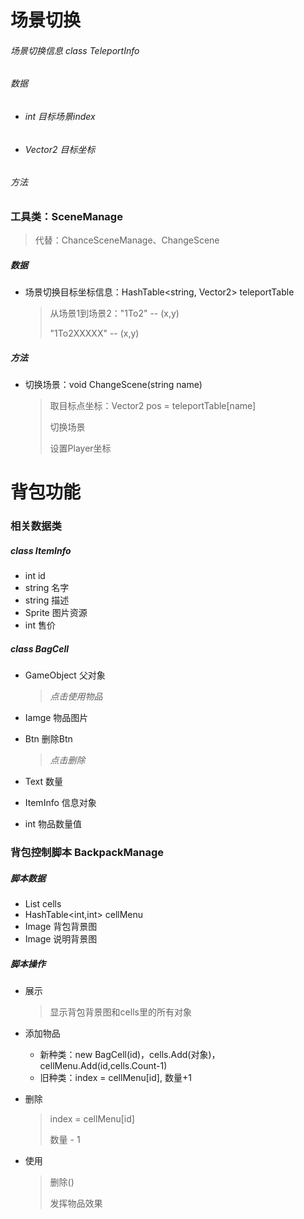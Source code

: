 # 场景切换

###### *场景切换信息 class TeleportInfo*

###### *数据*

- ###### *int 目标场景index*

- ###### *Vector2 目标坐标* 

###### *方法*



### 工具类：SceneManage

> 代替：ChanceSceneManage、ChangeScene

##### 数据

- 场景切换目标坐标信息：HashTable<string, Vector2>  teleportTable

  > 从场景1到场景2："1To2"   -- (x,y)
  >
  > "1To2XXXXX"   -- (x,y)

##### 方法

- 切换场景：void ChangeScene(string name)

  > 取目标点坐标：Vector2 pos = teleportTable[name]
  >
  > 切换场景
  >
  > 设置Player坐标







# 背包功能

### 相关数据类

##### class ItemInfo

- int id
- string 名字
- string 描述
- Sprite 图片资源
- int 售价

##### class BagCell

- GameObject 父对象

  > *点击使用物品*

- Iamge 物品图片

- Btn 删除Btn

  > *点击删除*

- Text 数量

- ItemInfo  信息对象

- int 物品数量值



### 背包控制脚本 BackpackManage

##### 脚本数据

- List<BagCell> cells
- HashTable<int,int> cellMenu
- Image 背包背景图
- Image 说明背景图

##### 脚本操作

- 展示

  > 显示背包背景图和cells里的所有对象

- 添加物品

  - 新种类：new BagCell(id)，cells.Add(对象)，cellMenu.Add(id,cells.Count-1)
  - 旧种类：index = cellMenu[id], 数量+1

- 删除

  > index = cellMenu[id]
  >
  > 数量 - 1

- 使用

  > 删除()
  >
  > 发挥物品效果
